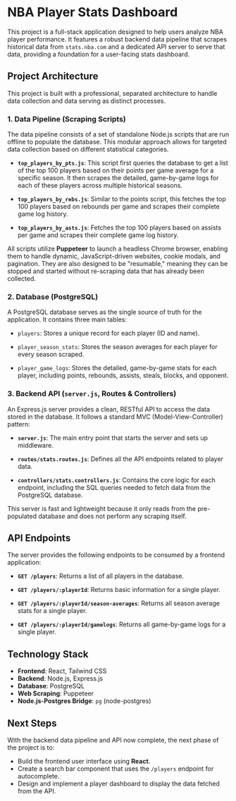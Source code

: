 # NBA Player Stats Dashboard

This project is a full-stack application designed to help users analyze NBA player performance. It features a robust backend data pipeline that scrapes historical data from `stats.nba.com` and a dedicated API server to serve that data, providing a foundation for a user-facing stats dashboard.

## Project Architecture

This project is built with a professional, separated architecture to handle data collection and data serving as distinct processes.

### 1. Data Pipeline (Scraping Scripts)

The data pipeline consists of a set of standalone Node.js scripts that are run offline to populate the database. This modular approach allows for targeted data collection based on different statistical categories.

* **`top_players_by_pts.js`**: This script first queries the database to get a list of the top 100 players based on their points per game average for a specific season. It then scrapes the detailed, game-by-game logs for each of these players across multiple historical seasons.

* **`top_players_by_rebs.js`**: Similar to the points script, this fetches the top 100 players based on rebounds per game and scrapes their complete game log history.

* **`top_players_by_asts.js`**: Fetches the top 100 players based on assists per game and scrapes their complete game log history.

All scripts utilize **Puppeteer** to launch a headless Chrome browser, enabling them to handle dynamic, JavaScript-driven websites, cookie modals, and pagination. They are also designed to be "resumable," meaning they can be stopped and started without re-scraping data that has already been collected.

### 2. Database (PostgreSQL)

A PostgreSQL database serves as the single source of truth for the application. It contains three main tables:

* `players`: Stores a unique record for each player (ID and name).

* `player_season_stats`: Stores the season averages for each player for every season scraped.

* `player_game_logs`: Stores the detailed, game-by-game stats for each player, including points, rebounds, assists, steals, blocks, and opponent.

### 3. Backend API (`server.js`, Routes & Controllers)

An Express.js server provides a clean, RESTful API to access the data stored in the database. It follows a standard MVC (Model-View-Controller) pattern:

* **`server.js`**: The main entry point that starts the server and sets up middleware.

* **`routes/stats.routes.js`**: Defines all the API endpoints related to player data.

* **`controllers/stats.controllers.js`**: Contains the core logic for each endpoint, including the SQL queries needed to fetch data from the PostgreSQL database.

This server is fast and lightweight because it only reads from the pre-populated database and does not perform any scraping itself.

## API Endpoints

The server provides the following endpoints to be consumed by a frontend application:

* **`GET /players`**: Returns a list of all players in the database.

* **`GET /players/:playerId`**: Returns basic information for a single player.

* **`GET /players/:playerId/season-averages`**: Returns all season average stats for a single player.

* **`GET /players/:playerId/gamelogs`**: Returns all game-by-game logs for a single player.

## Technology Stack

* **Frontend**: React, Tailwind CSS
* **Backend**: Node.js, Express.js
* **Database**: PostgreSQL
* **Web Scraping**: Puppeteer
* **Node.js-Postgres Bridge**: `pg` (node-postgres)

## Next Steps

With the backend data pipeline and API now complete, the next phase of the project is to:

* Build the frontend user interface using **React**.
* Create a search bar component that uses the `/players` endpoint for autocomplete.
* Design and implement a player dashboard to display the data fetched from the API.